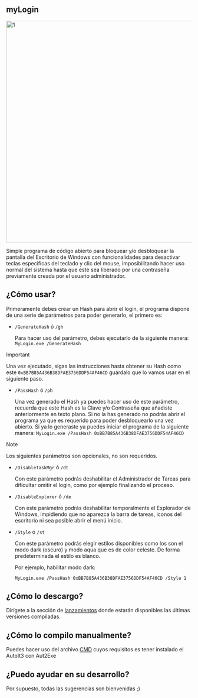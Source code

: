 ## myLogin

<img width="800" height="600" alt="1" src="https://github.com/user-attachments/assets/bbc63ff2-34e8-44cf-a575-bc7b4ab930c4" />

Simple programa de código abierto para bloquear y/o desbloquear la pantalla del Escritorio de Windows con funcionalidades para desactivar teclas especificas del teclado y clic del mouse, imposibilitando hacer uso normal del sistema hasta que este sea liberado por una contraseña previamente creada por el usuario administrador.

## ¿Cómo usar?

Primeramente debes crear un Hash para abrir el login, el programa dispone de una serie de parámetros para poder generarlo, el primero es:

- ``/GenerateHash`` ó ``/gh``
  
  Para hacer uso del parámetro, debes ejecutarlo de la siguiente manera:
  ``MyLogin.exe /GenerateHash``
  
> [!IMPORTANT]
> Una vez ejecutado, sigas las instrucciones hasta obtener su Hash como este `0xBB7B85A436B38DFAE3756DDF54AF46CD`
> guárdalo que lo vamos usar en el siguiente paso.
  

- ``/PassHash`` ó ``/ph``

  Una vez generado el Hash ya puedes hacer uso de este parámetro, recuerda que este Hash es la Clave y/o Contraseña que añadiste anteriormente en texto plano. Si no la has generado no podrás abrir el programa ya que es requerido para poder desbloquearlo una vez abierto. Si ya lo generaste ya puedes iniciar el programa de la siguiente manera: ``MyLogin.exe /PassHash 0xBB7B85A436B38DFAE3756DDF54AF46CD``

> [!NOTE]
> Los siguientes parámetros son opcionales, no son requeridos.
  

- ``/DisableTaskMgr`` ó ``/dt``

  Con este parámetro podrás deshabilitar el Administrador de Tareas para dificultar omitir el login, como por ejemplo finalizando el proceso.
  

- ``/DisableExplorer`` ó ``/de``

  Con este parámetro podrás deshabilitar temporalmente el Explorador de Windows, impidiendo que no aparezca la barra de tareas, iconos del escritorio ni sea posible abrir el menú inicio.
  

- ``/Style`` ó ``/st``

  Con este parámetro podrás elegir estilos disponibles como los son el modo dark (oscuro) y modo aqua que es de color celeste. De forma predeterminada el estilo es blanco.

  Por ejemplo, habilitar modo dark:

  ``MyLogin.exe /PassHash 0xBB7B85A436B38DFAE3756DDF54AF46CD /Style 1``

## ¿Cómo lo descargo?

Dirígete a la sección de [lanzamientos](https://github.com/mlibre2/myLogin/releases) donde estarán disponibles las últimas versiones compiladas.

## ¿Cómo lo compilo manualmente?

Puedes hacer uso del archivo [CMD](https://github.com/mlibre2/myLogin/tree/main/compile) cuyos requisitos es tener instalado el AutoIt3 con Aut2Exe

## ¿Puedo ayudar en su desarrollo?

Por supuesto, todas las sugerencias son bienvenidas ;)
